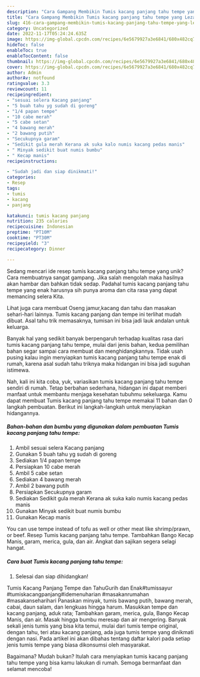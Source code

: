 ```yaml
---
description: "Cara Gampang Membikin Tumis kacang panjang tahu tempe yang Lezat"
title: "Cara Gampang Membikin Tumis kacang panjang tahu tempe yang Lezat"
slug: 416-cara-gampang-membikin-tumis-kacang-panjang-tahu-tempe-yang-lezat
category: Uncategorized
date: 2022-11-17T05:24:24.635Z
image: https://img-global.cpcdn.com/recipes/6e5679927a3e6841/680x482cq70/tumis-kacang-panjang-tahu-tempe-foto-resep-utama.jpg
hideToc: false
enableToc: true
enableTocContent: false
thumbnail: https://img-global.cpcdn.com/recipes/6e5679927a3e6841/680x482cq70/tumis-kacang-panjang-tahu-tempe-foto-resep-utama.jpg
cover: https://img-global.cpcdn.com/recipes/6e5679927a3e6841/680x482cq70/tumis-kacang-panjang-tahu-tempe-foto-resep-utama.jpg
author: Admin
authorAv: notfound
ratingvalue: 3.3
reviewcount: 11
recipeingredient:
- "sesuai selera Kacang panjang"
- "5 buah tahu yg sudah di goreng"
- "1/4 papan tempe"
- "10 cabe merah"
- "5 cabe setan"
- "4 bawang merah"
- "2 bawang putih"
- "Secukupnya garam"
- "Sedikit gula merah Kerana ak suka kalo numis kacang pedas manis"
- " Minyak sedikit buat numis bumbu"
- " Kecap manis"
recipeinstructions:

- "Sudah jadi dan siap dinikmati!"
categories:
- Resep
tags:
- tumis
- kacang
- panjang

katakunci: tumis kacang panjang 
nutrition: 235 calories
recipecuisine: Indonesian
preptime: "PT10M"
cooktime: "PT30M"
recipeyield: "3"
recipecategory: Dinner

---
```





Sedang mencari ide resep tumis kacang panjang tahu tempe yang unik? Cara membuatnya sangat gampang. Jika salah mengolah maka hasilnya akan hambar dan bahkan tidak sedap. Padahal tumis kacang panjang tahu tempe yang enak harusnya sih punya aroma dan cita rasa yang dapat memancing selera Kita.





Lihat juga cara membuat Oseng jamur,kacang dan tahu dan masakan sehari-hari lainnya. Tumis kacang panjang dan tempe ini terlihat mudah dibuat. Asal tahu trik memasaknya, tumisan ini bisa jadi lauk andalan untuk keluarga.

Banyak hal yang sedikit banyak berpengaruh terhadap kualitas rasa dari tumis kacang panjang tahu tempe, mulai dari jenis bahan, kedua pemilihan bahan segar sampai cara membuat dan menghidangkannya. Tidak usah pusing kalau ingin menyiapkan tumis kacang panjang tahu tempe enak di rumah, karena asal sudah tahu triknya maka hidangan ini bisa jadi suguhan istimewa.






Nah, kali ini kita coba, yuk, variasikan tumis kacang panjang tahu tempe sendiri di rumah. Tetap berbahan sederhana, hidangan ini dapat memberi manfaat untuk membantu menjaga kesehatan tubuhmu sekeluarga. Kamu dapat membuat Tumis kacang panjang tahu tempe memakai 11 bahan dan 0 langkah pembuatan. Berikut ini langkah-langkah untuk menyiapkan hidangannya.

<!--inarticleads1-->

##### Bahan-bahan dan bumbu yang digunakan dalam pembuatan Tumis kacang panjang tahu tempe:

1. Ambil sesuai selera Kacang panjang
1. Gunakan 5 buah tahu yg sudah di goreng
1. Sediakan 1/4 papan tempe
1. Persiapkan 10 cabe merah
1. Ambil 5 cabe setan
1. Sediakan 4 bawang merah
1. Ambil 2 bawang putih
1. Persiapkan Secukupnya garam
1. Sediakan Sedikit gula merah Kerana ak suka kalo numis kacang pedas manis
1. Gunakan  Minyak sedikit buat numis bumbu
1. Gunakan  Kecap manis


You can use tempe instead of tofu as well or other meat like shrimp/prawn, or beef. Resep Tumis kacang panjang tahu tempe. Tambahkan Bango Kecap Manis, garam, merica, gula, dan air. Angkat dan sajikan segera selagi hangat. 

<!--inarticleads2-->

##### Cara buat Tumis kacang panjang tahu tempe:


1. Selesai dan siap dihidangkan!

Tumis Kacang Panjang Tempe dan TahuGurih dan Enak#tumissayur #tumiskacangpanjang#idemenuharian #masakanrumahan #masakanseharihari Panaskan minyak, tumis bawang putih, bawang merah, cabai, daun salam, dan lengkuas hingga harum. Masukkan tempe dan kacang panjang, aduk rata; Tambahkan garam, merica, gula, Bango Kecap Manis, dan air. Masak hingga bumbu meresap dan air mengering. Banyak sekali jenis tumis yang bisa kita temui, mulai dari tumis tempe original, dengan tahu, teri atau kacang panjang, ada juga tumis tempe yang dinikmati dengan nasi. Pada artikel ini akan dibahas tentang daftar kalori pada setiap jenis tumis tempe yang biasa dikonsumsi oleh masyarakat. 

Bagaimana? Mudah bukan? Itulah cara menyiapkan tumis kacang panjang tahu tempe yang bisa kamu lakukan di rumah. Semoga bermanfaat dan selamat mencoba!
